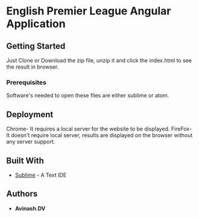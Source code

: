 # English Premier League Angular Application

## Getting Started

Just Clone or Download the zip file, unzip it and click the index.html to see the result in browser. 

### Prerequisites

Software's needed to open these files are either sublime or atom.

## Deployment

Chrome- It requires a local server for the website to be displayed.
FireFox- It doesn't require local server, results are displayed on the browser without any server support.

## Built With

* [Sublime](https://www.sublimetext.com/) - A Text IDE


## Authors

* **Avinash.DV** 

